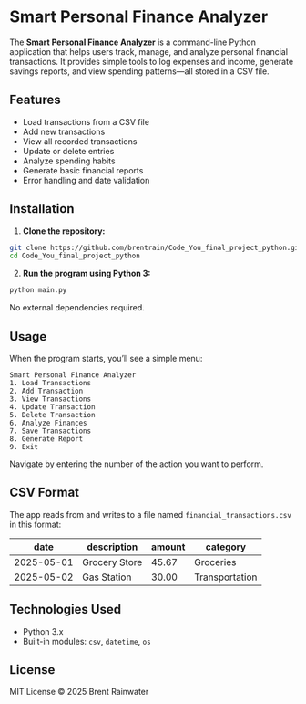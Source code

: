 # Smart Personal Finance Analyzer

The **Smart Personal Finance Analyzer** is a command-line Python application that helps users track, manage, and analyze personal financial transactions. It provides simple tools to log expenses and income, generate savings reports, and view spending patterns—all stored in a CSV file.

## Features

- Load transactions from a CSV file
- Add new transactions
- View all recorded transactions
- Update or delete entries
- Analyze spending habits
- Generate basic financial reports
- Error handling and date validation

## Installation

1. **Clone the repository:**

```bash
git clone https://github.com/brentrain/Code_You_final_project_python.git
cd Code_You_final_project_python
```

2. **Run the program using Python 3:**

```bash
python main.py
```

No external dependencies required.

## Usage

When the program starts, you’ll see a simple menu:

```
Smart Personal Finance Analyzer
1. Load Transactions
2. Add Transaction
3. View Transactions
4. Update Transaction
5. Delete Transaction
6. Analyze Finances
7. Save Transactions
8. Generate Report
9. Exit
```

Navigate by entering the number of the action you want to perform.

## CSV Format

The app reads from and writes to a file named `financial_transactions.csv` in this format:

| date       | description       | amount | category     |
|------------|-------------------|--------|--------------|
| 2025-05-01 | Grocery Store     | 45.67  | Groceries    |
| 2025-05-02 | Gas Station       | 30.00  | Transportation |

## Technologies Used

- Python 3.x
- Built-in modules: `csv`, `datetime`, `os`

## License

MIT License © 2025 Brent Rainwater
